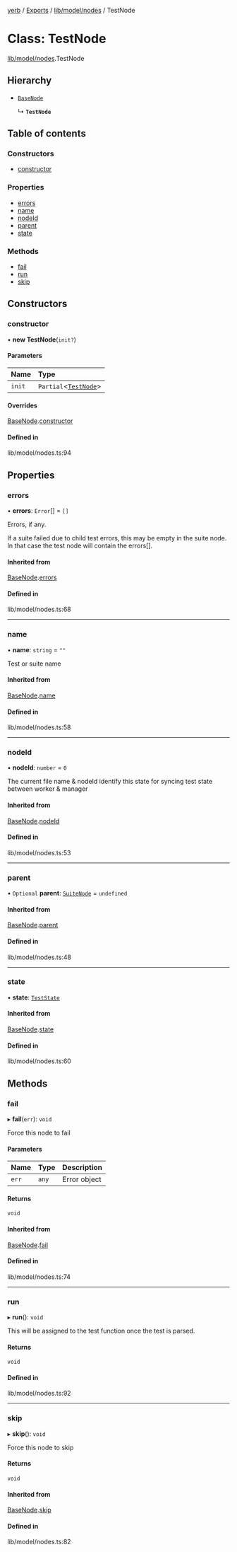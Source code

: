 [yerb](../README.md) / [Exports](../modules.md) / [lib/model/nodes](../modules/lib_model_nodes.md) / TestNode

# Class: TestNode

[lib/model/nodes](../modules/lib_model_nodes.md).TestNode

## Hierarchy

- [`BaseNode`](lib_model_nodes.BaseNode.md)

  ↳ **`TestNode`**

## Table of contents

### Constructors

- [constructor](lib_model_nodes.TestNode.md#constructor)

### Properties

- [errors](lib_model_nodes.TestNode.md#errors)
- [name](lib_model_nodes.TestNode.md#name)
- [nodeId](lib_model_nodes.TestNode.md#nodeid)
- [parent](lib_model_nodes.TestNode.md#parent)
- [state](lib_model_nodes.TestNode.md#state)

### Methods

- [fail](lib_model_nodes.TestNode.md#fail)
- [run](lib_model_nodes.TestNode.md#run)
- [skip](lib_model_nodes.TestNode.md#skip)

## Constructors

### constructor

• **new TestNode**(`init?`)

#### Parameters

| Name | Type |
| :------ | :------ |
| `init` | `Partial`<[`TestNode`](lib_model_nodes.TestNode.md)\> |

#### Overrides

[BaseNode](lib_model_nodes.BaseNode.md).[constructor](lib_model_nodes.BaseNode.md#constructor)

#### Defined in

lib/model/nodes.ts:94

## Properties

### errors

• **errors**: `Error`[] = `[]`

Errors, if any.

If a suite failed due to child test errors, this may be empty in the suite node.
In that case the test node will contain the errors[].

#### Inherited from

[BaseNode](lib_model_nodes.BaseNode.md).[errors](lib_model_nodes.BaseNode.md#errors)

#### Defined in

lib/model/nodes.ts:68

___

### name

• **name**: `string` = `""`

Test or suite name

#### Inherited from

[BaseNode](lib_model_nodes.BaseNode.md).[name](lib_model_nodes.BaseNode.md#name)

#### Defined in

lib/model/nodes.ts:58

___

### nodeId

• **nodeId**: `number` = `0`

The current file name & nodeId identify this state for syncing test state between worker & manager

#### Inherited from

[BaseNode](lib_model_nodes.BaseNode.md).[nodeId](lib_model_nodes.BaseNode.md#nodeid)

#### Defined in

lib/model/nodes.ts:53

___

### parent

• `Optional` **parent**: [`SuiteNode`](lib_model_nodes.SuiteNode.md) = `undefined`

#### Inherited from

[BaseNode](lib_model_nodes.BaseNode.md).[parent](lib_model_nodes.BaseNode.md#parent)

#### Defined in

lib/model/nodes.ts:48

___

### state

• **state**: [`TestState`](lib_model_nodes.TestState.md)

#### Inherited from

[BaseNode](lib_model_nodes.BaseNode.md).[state](lib_model_nodes.BaseNode.md#state)

#### Defined in

lib/model/nodes.ts:60

## Methods

### fail

▸ **fail**(`err`): `void`

Force this node to fail

#### Parameters

| Name | Type | Description |
| :------ | :------ | :------ |
| `err` | `any` | Error object |

#### Returns

`void`

#### Inherited from

[BaseNode](lib_model_nodes.BaseNode.md).[fail](lib_model_nodes.BaseNode.md#fail)

#### Defined in

lib/model/nodes.ts:74

___

### run

▸ **run**(): `void`

This will be assigned to the test function once the test is parsed.

#### Returns

`void`

#### Defined in

lib/model/nodes.ts:92

___

### skip

▸ **skip**(): `void`

Force this node to skip

#### Returns

`void`

#### Inherited from

[BaseNode](lib_model_nodes.BaseNode.md).[skip](lib_model_nodes.BaseNode.md#skip)

#### Defined in

lib/model/nodes.ts:82
